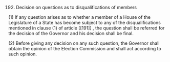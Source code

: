 192. Decision on questions as to disqualifications of members

(1) If any question arises as to whether a member of a House of the Legislature of a State has become subject to any of the disqualifications mentioned in clause (1) of article [[191]] , the question shall be referred for the decision of the Governor and his decision shall be final.

(2) Before giving any decision on any such question, the Governor shall obtain the opinion of the Election Commission and shall act according to such opinion.

